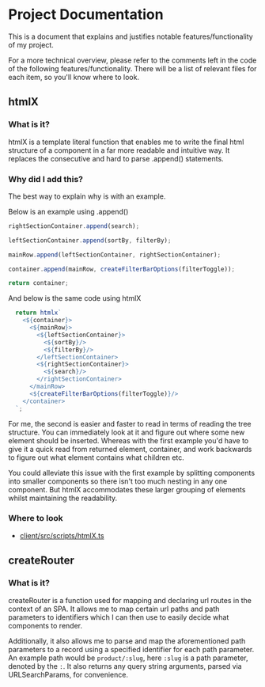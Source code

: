 # Project Documentation

This is a document that explains and justifies notable features/functionality of my project.

For a more technical overview, please refer to the comments left in the code of the following features/functionality.
There will be a list of relevant files for each item, so you'll know where to look.

## htmlX

### What is it?

htmlX is a template literal function that enables me to write the final html structure of a component in a far more
readable and intuitive way. It replaces the consecutive and hard to parse .append() statements.

### Why did I add this?

The best way to explain why is with an example.

Below is an example using .append()

```ts
rightSectionContainer.append(search);

leftSectionContainer.append(sortBy, filterBy);

mainRow.append(leftSectionContainer, rightSectionContainer);

container.append(mainRow, createFilterBarOptions(filterToggle));

return container;
```

And below is the same code using htmlX

```ts
  return htmlx`
    <${container}>
      <${mainRow}>
        <${leftSectionContainer}>
          <${sortBy}/>
          <${filterBy}/>
        </leftSectionContainer>
        <${rightSectionContainer}>
          <${search}/>
        </rightSectionContainer>
      </mainRow>
      <${createFilterBarOptions(filterToggle)}/>
    </container>
  `;
```

For me, the second is easier and faster to read in terms of reading the tree structure. You can immediately look at it
and figure out where some new element should be inserted. Whereas with the first example you'd have to give it a quick
read from returned element, container, and work backwards to figure out what element contains what children etc.

You could alleviate this issue with the first example by splitting components into smaller components so there isn't too
much nesting in any one component. But htmlX accommodates these larger grouping of elements whilst maintaining the
readability.

### Where to look

* [client/src/scripts/htmlX.ts](client/src/scripts/htmlX.ts)

## createRouter

### What is it?

createRouter is a function used for mapping and declaring url routes in the context of an SPA. It allows me to map
certain url paths and path parameters to identifiers which I can then use to easily decide what components to render.

Additionally, it also allows me to parse and map the aforementioned path parameters to a record using a specified
identifier for each path parameter. An example path would be `product/:slug`, here `:slug` is a path parameter, denoted by the `:`. It also
returns any query string arguments, parsed via URLSearchParams, for convenience.
